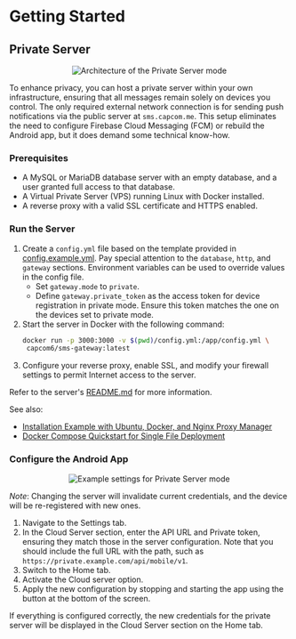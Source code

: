 # Getting Started

## Private Server

<div align="center">
    <img src="/assets/private-server-arch.png" alt="Architecture of the Private Server mode">
</div>

To enhance privacy, you can host a private server within your own infrastructure, ensuring that all messages remain solely on devices you control. The only required external network connection is for sending push notifications via the public server at `sms.capcom.me`. This setup eliminates the need to configure Firebase Cloud Messaging (FCM) or rebuild the Android app, but it does demand some technical know-how.

### Prerequisites

- A MySQL or MariaDB database server with an empty database, and a user granted full access to that database.
- A Virtual Private Server (VPS) running Linux with Docker installed.
- A reverse proxy with a valid SSL certificate and HTTPS enabled.

### Run the Server

1. Create a `config.yml` file based on the template provided in [config.example.yml](https://github.com/capcom6/sms-gateway/blob/master/configs/config.example.yml). Pay special attention to the `database`, `http`, and `gateway` sections. Environment variables can be used to override values in the config file.
   - Set `gateway.mode` to `private`.
   - Define `gateway.private_token` as the access token for device registration in private mode. Ensure this token matches the one on the devices set to private mode.
2. Start the server in Docker with the following command: 
   ```sh
   docker run -p 3000:3000 -v $(pwd)/config.yml:/app/config.yml \
    capcom6/sms-gateway:latest
   ```
3. Configure your reverse proxy, enable SSL, and modify your firewall settings to permit Internet access to the server.

Refer to the server's [README.md](https://github.com/capcom6/sms-gateway/blob/master/README.md) for more information.

See also:

- [Installation Example with Ubuntu, Docker, and Nginx Proxy Manager](https://github.com/capcom6/android-sms-gateway/discussions/50)
- [Docker Compose Quickstart for Single File Deployment](https://github.com/capcom6/sms-gateway/tree/master/deployments/docker-compose-proxy)

### Configure the Android App

<div align="center">
    <img src="/assets/private-server.png" alt="Example settings for Private Server mode">
</div>

*Note*: Changing the server will invalidate current credentials, and the device will be re-registered with new ones.

1. Navigate to the Settings tab.
2. In the Cloud Server section, enter the API URL and Private token, ensuring they match those in the server configuration. Note that you should include the full URL with the path, such as `https://private.example.com/api/mobile/v1`.
3. Switch to the Home tab.
4. Activate the Cloud server option.
5. Apply the new configuration by stopping and starting the app using the button at the bottom of the screen.

If everything is configured correctly, the new credentials for the private server will be displayed in the Cloud Server section on the Home tab.
